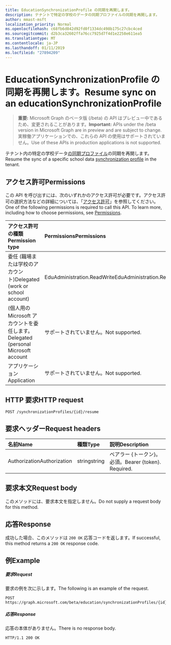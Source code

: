 ```yaml
---
title: EducationSynchronizationProfile の同期を再開します。
description: テナントで特定の学校のデータの同期プロファイルの同期を再開します。
author: mmast-msft
localization_priority: Normal
ms.openlocfilehash: c68fb6d042d92fd0f1334dc498b175c27cbc4ced
ms.sourcegitcommit: d2b3ca32602ffa76cc7925d7f4d1e2258e611ea5
ms.translationtype: MT
ms.contentlocale: ja-JP
ms.lasthandoff: 01/11/2019
ms.locfileid: "27894209"
---
```

# <a name="resume-sync-on-an-educationsynchronizationprofile"></a><span data-ttu-id="c8b6a-103">EducationSynchronizationProfile の同期を再開します。</span><span class="sxs-lookup"><span data-stu-id="c8b6a-103">Resume sync on an educationSynchronizationProfile</span></span>

> <span data-ttu-id="c8b6a-104">**重要:** Microsoft Graph のベータ版 (/beta) の API はプレビュー中であるため、変更されることがあります。</span><span class="sxs-lookup"><span data-stu-id="c8b6a-104">**Important:** APIs under the /beta version in Microsoft Graph are in preview and are subject to change.</span></span> <span data-ttu-id="c8b6a-105">実稼働アプリケーションでの、これらの API の使用はサポートされていません。</span><span class="sxs-lookup"><span data-stu-id="c8b6a-105">Use of these APIs in production applications is not supported.</span></span>

<span data-ttu-id="c8b6a-106">テナント内の特定の学校データ[の同期プロファイル](../resources/educationsynchronizationprofile.md)の同期を再開します。</span><span class="sxs-lookup"><span data-stu-id="c8b6a-106">Resume the sync of a specific school data [synchronization profile](../resources/educationsynchronizationprofile.md) in the tenant.</span></span>

## <a name="permissions"></a><span data-ttu-id="c8b6a-107">アクセス許可</span><span class="sxs-lookup"><span data-stu-id="c8b6a-107">Permissions</span></span>
<span data-ttu-id="c8b6a-p102">この API を呼び出すには、次のいずれかのアクセス許可が必要です。アクセス許可の選択方法などの詳細については、「[アクセス許可](/graph/permissions-reference)」を参照してください。</span><span class="sxs-lookup"><span data-stu-id="c8b6a-p102">One of the following permissions is required to call this API. To learn more, including how to choose permissions, see [Permissions](/graph/permissions-reference).</span></span>

| <span data-ttu-id="c8b6a-110">アクセス許可の種類</span><span class="sxs-lookup"><span data-stu-id="c8b6a-110">Permission type</span></span> | <span data-ttu-id="c8b6a-111">Permissions</span><span class="sxs-lookup"><span data-stu-id="c8b6a-111">Permissions</span></span> |
|:-----------|:----------|
| <span data-ttu-id="c8b6a-112">委任 (職場または学校のアカウント)</span><span class="sxs-lookup"><span data-stu-id="c8b6a-112">Delegated (work or school account)</span></span> | <span data-ttu-id="c8b6a-113">EduAdministration.ReadWrite</span><span class="sxs-lookup"><span data-stu-id="c8b6a-113">EduAdministration.ReadWrite</span></span> |
|<span data-ttu-id="c8b6a-114">(個人用の Microsoft アカウントを委任します。</span><span class="sxs-lookup"><span data-stu-id="c8b6a-114">Delegated (personal Microsoft account</span></span>|<span data-ttu-id="c8b6a-115">サポートされていません。</span><span class="sxs-lookup"><span data-stu-id="c8b6a-115">Not supported.</span></span>|
|<span data-ttu-id="c8b6a-116">アプリケーション</span><span class="sxs-lookup"><span data-stu-id="c8b6a-116">Application</span></span>|<span data-ttu-id="c8b6a-117">サポートされていません。</span><span class="sxs-lookup"><span data-stu-id="c8b6a-117">Not supported.</span></span>|

## <a name="http-request"></a><span data-ttu-id="c8b6a-118">HTTP 要求</span><span class="sxs-lookup"><span data-stu-id="c8b6a-118">HTTP request</span></span>
<!-- { "blockType": "ignored" } -->
```http
POST /synchronizationProfiles/{id}/resume
```

## <a name="request-headers"></a><span data-ttu-id="c8b6a-119">要求ヘッダー</span><span class="sxs-lookup"><span data-stu-id="c8b6a-119">Request headers</span></span>
| <span data-ttu-id="c8b6a-120">名前</span><span class="sxs-lookup"><span data-stu-id="c8b6a-120">Name</span></span>       | <span data-ttu-id="c8b6a-121">種類</span><span class="sxs-lookup"><span data-stu-id="c8b6a-121">Type</span></span> | <span data-ttu-id="c8b6a-122">説明</span><span class="sxs-lookup"><span data-stu-id="c8b6a-122">Description</span></span>|
|:-----------|:------|:----------|
| <span data-ttu-id="c8b6a-123">Authorization</span><span class="sxs-lookup"><span data-stu-id="c8b6a-123">Authorization</span></span>  | <span data-ttu-id="c8b6a-124">string</span><span class="sxs-lookup"><span data-stu-id="c8b6a-124">string</span></span>  | <span data-ttu-id="c8b6a-p103">ベアラー {トークン}。必須。</span><span class="sxs-lookup"><span data-stu-id="c8b6a-p103">Bearer {token}. Required.</span></span>  |

## <a name="request-body"></a><span data-ttu-id="c8b6a-127">要求本文</span><span class="sxs-lookup"><span data-stu-id="c8b6a-127">Request body</span></span>
<span data-ttu-id="c8b6a-128">このメソッドには、要求本文を指定しません。</span><span class="sxs-lookup"><span data-stu-id="c8b6a-128">Do not supply a request body for this method.</span></span>
## <a name="response"></a><span data-ttu-id="c8b6a-129">応答</span><span class="sxs-lookup"><span data-stu-id="c8b6a-129">Response</span></span>
<span data-ttu-id="c8b6a-130">成功した場合、このメソッドは `200 OK` 応答コードを返します。</span><span class="sxs-lookup"><span data-stu-id="c8b6a-130">If successful, this method returns a `200 OK` response code.</span></span>

## <a name="example"></a><span data-ttu-id="c8b6a-131">例</span><span class="sxs-lookup"><span data-stu-id="c8b6a-131">Example</span></span>
##### <a name="request"></a><span data-ttu-id="c8b6a-132">要求</span><span class="sxs-lookup"><span data-stu-id="c8b6a-132">Request</span></span>
<span data-ttu-id="c8b6a-133">要求の例を次に示します。</span><span class="sxs-lookup"><span data-stu-id="c8b6a-133">The following is an example of the request.</span></span>
<!-- {
  "blockType": "request",
  "name": "post_educationSynchronizationProfile_resume"
}-->
```http
POST https://graph.microsoft.com/beta/education/synchronizationProfiles/{id}/resume
```

##### <a name="response"></a><span data-ttu-id="c8b6a-134">応答</span><span class="sxs-lookup"><span data-stu-id="c8b6a-134">Response</span></span>

<span data-ttu-id="c8b6a-135">応答の本体がありません。</span><span class="sxs-lookup"><span data-stu-id="c8b6a-135">There is no response body.</span></span>

<!-- {
  "blockType": "response",
  "name": "post_educationSynchronizationProfile_resume"
}-->
```
HTTP/1.1 200 OK
```
